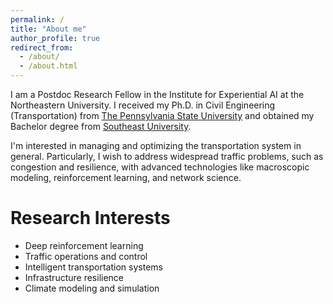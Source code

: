 ```yaml
---
permalink: /
title: "About me"
author_profile: true
redirect_from: 
  - /about/
  - /about.html
---
```


I am a Postdoc Research Fellow in the Institute for Experiential AI at the Northeastern University. I received my Ph.D. in Civil Engineering (Transportation) from [The Pennsylvania State University](https://www.psu.edu/) and obtained my Bachelor degree from [Southeast University](https://www.seu.edu.cn/english/). 

I'm interested in managing and optimizing the transportation system in general. Particularly, I wish to address widespread traffic problems, such as congestion and resilience, with advanced technologies like macroscopic modeling, reinforcement learning, and network science.

Research Interests
======
* Deep reinforcement learning
* Traffic operations and control
* Intelligent transportation systems
* Infrastructure resilience
* Climate modeling and simulation